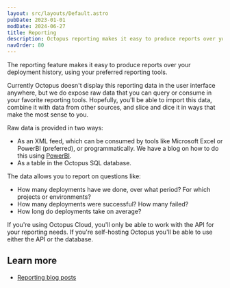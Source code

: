 ```yaml
---
layout: src/layouts/Default.astro
pubDate: 2023-01-01
modDate: 2024-06-27
title: Reporting
description: Octopus reporting makes it easy to produce reports over your deployment history, using your preferred reporting tools.
navOrder: 80
---
```


The reporting feature makes it easy to produce reports over your deployment history, using your preferred reporting tools.

Currently Octopus doesn't display this reporting data in the user interface anywhere, but we do expose raw data that you can query or consume in your favorite reporting tools. Hopefully, you'll be able to import this data, combine it with data from other sources, and slice and dice it in ways that make the most sense to you.

Raw data is provided in two ways:

- As an XML feed, which can be consumed by tools like Microsoft Excel or PowerBI (preferred), or programmatically. We have a blog on how to do this using [PowerBI](https://octopus.com/blog/powerbi-report-for-octopus-deploy).
- As a table in the Octopus SQL database.

The data allows you to report on questions like:

- How many deployments have we done, over what period? For which projects or environments?
- How many deployments were successful? How many failed?
- How long do deployments take on average?

If you're using Octopus Cloud, you'll only be able to work with the API for your reporting needs. If you're self-hosting Octopus you'll be able to use either the API or the database.

## Learn more

- [Reporting blog posts](https://octopus.com/blog/tag/reporting)
